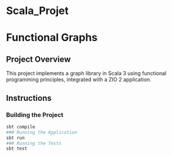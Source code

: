 # Scala_Projet
# Functional Graphs

## Project Overview
This project implements a graph library in Scala 3 using functional programming principles, integrated with a ZIO 2 application.

## Instructions
### Building the Project
```sh
sbt compile
### Running the Application
sbt run
### Running the Tests
sbt test
